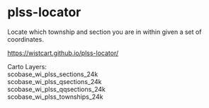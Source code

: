 # plss-locator
Locate which township and section you are in within given a set of coordinates.

https://wistcart.github.io/plss-locator/

Carto Layers:\
scobase_wi_plss_sections_24k\
scobase_wi_plss_qsections_24k\
scobase_wi_plss_qqsections_24k\
scobase_wi_plss_townships_24k
